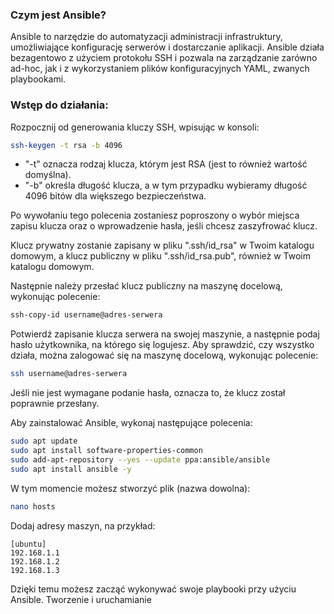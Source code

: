 ### Czym jest Ansible?

Ansible to narzędzie do automatyzacji administracji infrastruktury, umożliwiające konfigurację serwerów i dostarczanie aplikacji. Ansible działa bezagentowo z użyciem protokołu SSH i pozwala na zarządzanie zarówno ad-hoc, jak i z wykorzystaniem plików konfiguracyjnych YAML, zwanych playbookami.

### Wstęp do działania:

Rozpocznij od generowania kluczy SSH, wpisując w konsoli:

```bash
ssh-keygen -t rsa -b 4096
```

- "-t" oznacza rodzaj klucza, którym jest RSA (jest to również wartość domyślna).
-  "-b" określa długość klucza, a w tym przypadku wybieramy długość 4096 bitów dla większego bezpieczeństwa. 

Po wywołaniu tego polecenia zostaniesz poproszony o wybór miejsca zapisu klucza oraz o wprowadzenie hasła, jeśli chcesz zaszyfrować klucz.

Klucz prywatny zostanie zapisany w pliku ".ssh/id_rsa" w Twoim katalogu domowym, a klucz publiczny w pliku ".ssh/id_rsa.pub", również w Twoim katalogu domowym.

Następnie należy przesłać klucz publiczny na maszynę docelową, wykonując polecenie:

```bash
ssh-copy-id username@adres-serwera
```

Potwierdź zapisanie klucza serwera na swojej maszynie, a następnie podaj hasło użytkownika, na którego się logujesz. Aby sprawdzić, czy wszystko działa, można zalogować się na maszynę docelową, wykonując polecenie:

```bash
ssh username@adres-serwera
```

Jeśli nie jest wymagane podanie hasła, oznacza to, że klucz został poprawnie przesłany.

Aby zainstalować Ansible, wykonaj następujące polecenia:

```bash
sudo apt update
sudo apt install software-properties-common
sudo add-apt-repository --yes --update ppa:ansible/ansible
sudo apt install ansible -y
```

W tym momencie możesz stworzyć plik (nazwa dowolna):

```bash
nano hosts
```

Dodaj adresy maszyn, na przykład:

```
[ubuntu]
192.168.1.1
192.168.1.2
192.168.1.3
```

Dzięki temu możesz zacząć wykonywać swoje playbooki przy użyciu Ansible. Tworzenie i uruchamianie 